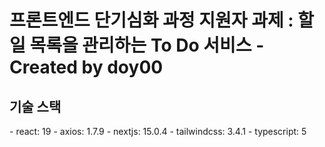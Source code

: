 <h1> 프론트엔드 단기심화 과정 지원자 과제 : 할 일 목록을 관리하는 To Do 서비스
- Created by doy00

<h2>기술 스택</h2>
- react: 19
- axios: 1.7.9
- nextjs: 15.0.4
- tailwindcss: 3.4.1
- typescript: 5